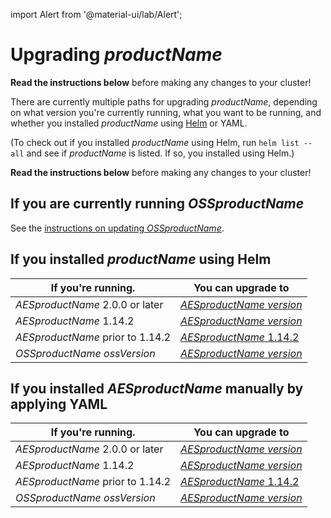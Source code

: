 import Alert from '@material-ui/lab/Alert';

# Upgrading $productName$

<Alert severity="warning">
  <b>Read the instructions below</b> before making any changes to your cluster!
</Alert>

There are currently multiple paths for upgrading $productName$, depending on what version you're currently
running, what you want to be running, and whether you installed $productName$ using [Helm](../helm) or
YAML.

(To check out if you installed $productName$ using Helm, run `helm list --all` and see if
$productName$ is listed. If so, you installed using Helm.)

<Alert severity="warning">
  <b>Read the instructions below</b> before making any changes to your cluster!
</Alert>

## If you are currently running $OSSproductName$

See the [instructions on updating $OSSproductName$](../../../../../emissary/$ossDocsVersion$/topics/install/migration-matrix).

## If you installed $productName$ using Helm

| If you're running.               | You can upgrade to                                                           |
|----------------------------------|------------------------------------------------------------------------------|
| $AESproductName$ 2.0.0 or later  | [$AESproductName$ $version$](../upgrade/helm/edge-stack-2.0/edge-stack-2.1)  |
| $AESproductName$ 1.14.2          | [$AESproductName$ $version$](../upgrade/helm/edge-stack-1.14/edge-stack-2.1) |
| $AESproductName$ prior to 1.14.2 | [$AESproductName$ 1.14.2](../../../../1.14/topics/install/upgrading)         |
| $OSSproductName$ $ossVersion$    | [$AESproductName$ $version$](../upgrade/helm/emissary-2.1/edge-stack-2.1)    |

## If you installed $AESproductName$ manually by applying YAML

| If you're running.               | You can upgrade to                                                           |
|----------------------------------|------------------------------------------------------------------------------|
| $AESproductName$ 2.0.0 or later  | [$AESproductName$ $version$](../upgrade/yaml/edge-stack-2.0/edge-stack-2.1)  |
| $AESproductName$ 1.14.2          | [$AESproductName$ $version$](../upgrade/yaml/edge-stack-1.14/edge-stack-2.1) |
| $AESproductName$ prior to 1.14.2 | [$AESproductName$ 1.14.2](../../../../1.14/topics/install/upgrading)         |
| $OSSproductName$ $ossVersion$    | [$AESproductName$ $version$](../upgrade/yaml/emissary-2.1/edge-stack-2.1)    |
